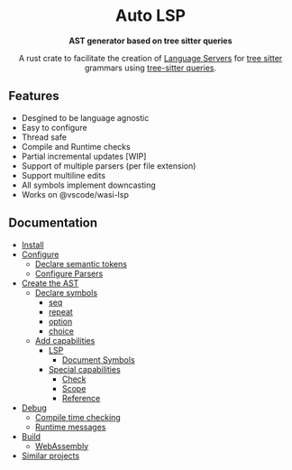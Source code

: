 <div align="center">
  <h1>Auto LSP</h1>
  <p>
    <strong>AST generator based on tree sitter queries</strong>
  </p>
  <p>

A rust crate to facilitate the creation of [Language Servers](https://microsoft.github.io/language-server-protocol/) for [tree sitter](https://tree-sitter.github.io/tree-sitter/) grammars using [tree-sitter queries](https://tree-sitter.github.io/tree-sitter/using-parsers/queries/1-syntax.html).
</div>

## Features

- Desgined to be language agnostic
- Easy to configure 
- Thread safe
- Compile and Runtime checks
- Partial incremental updates [WIP]
- Support of multiple parsers (per file extension)
- Support multiline edits
- All symbols implement downcasting
- Works on @vscode/wasi-lsp

## Documentation

- [Install](#install)
- [Configure](#configure)
    - [Declare semantic tokens]()
    - [Configure Parsers]() 
- [Create the AST]()
    - [Declare symbols]()
        - [seq]()
        - [repeat]()
        - [option]()
        - [choice]()
    - [Add capabilities]()
        - [LSP]()
            - [Document Symbols]()
        - [Special capabilities]()
            - [Check]()
            - [Scope]()
            - [Reference]()
- [Debug]()
    - [Compile time checking]()
    - [Runtime messages]()
- [Build]()
    - [WebAssembly]()              
- [Similar projects](#similar-projects)    

